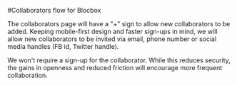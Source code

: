 #Collaborators flow for Blocbox

The collaborators page will have a "+" sign to allow new collaborators to be added. Keeping mobile-first design and faster sign-ups in mind, we will allow new collaborators to be invited via email, phone number or social media handles (FB id, Twitter handle).

We won't require a sign-up for the collaborator. While this reduces security, the gains in openness and reduced friction will encourage more frequent collaboration.



